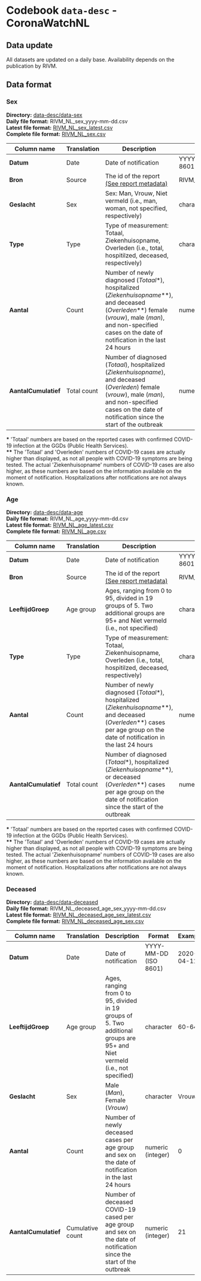 # Codebook `data-desc` - CoronaWatchNL

## Data update

All datasets are updated on a daily base. Availability depends on the publication by RIVM.

## Data format

### Sex

**Directory:** [data-desc/data-sex](data-sex) <br>
**Daily file format:** RIVM_NL_sex_yyyy-mm-dd.csv<br>
**Latest file format:** [RIVM_NL_sex_latest.csv](data-sex/RIVM_NL_sex_latest.csv)<br>
**Complete file format:** [RIVM_NL_sex.csv](data-sex/RIVM_NL_sex.csv)

| Column name                  | Translation                       | Description                       | Format                            | Example                       |
|-----------------------------|-----------------------------------|-----------------------------------|----------------------------------------|-------------------------------|
| **Datum**                        | Date                   | Date of notification                   | YYYY-MM-DD (ISO 8601) | 2020-03-27 |
| **Bron**                        | Source                   | The id of the report [(See report metadata)](reports/report_metadata.csv)                 | RIVM_report_YYYYMMDD | RIVM_report_20200327 |
| **Geslacht**                       | Sex                   | Sex: Man, Vrouw, Niet vermeld (i.e., man, woman, not specified, respectively)                   | character      | Vrouw
| **Type**                       | Type                   | Type of measurement: Totaal, Ziekenhuisopname, Overleden (i.e., total, hospitilzed, deceased, respectively)                   | character      | Totaal                 |
| **Aantal** | Count | Number of newly diagnosed (*Totaal*\*), hospitalized (*Ziekenhuisopname*\*\*), and deceased (*Overleden*\*\*) female (*vrouw*), male (*man*), and non-specified cases on the date of notification in the last 24 hours | numeric (integer) | 580 |
| **AantalCumulatief** | Total count | Number of diagnosed (*Totaal*), hospitalized (*Ziekenhuisopname*), and deceased (*Overleden*) female (*vrouw*), male (*man*), and non-specified cases on the date of notification since the start of the outbreak | numeric (integer) | 4309 |

**\*** 'Totaal' numbers are based on the reported cases with confirmed COVID-19 infection at the GGDs (Public Health Services). <br/>
**\*\*** The 'Totaal' and 'Overleden' numbers of COVID-19 cases are actually higher than displayed, as not all people with COVID-19 symptoms are being tested. The actual 'Ziekenhuisopname' numbers of COVID-19 cases are also higher, as these numbers are based on the information available on the moment of notification. Hospitalizations after notifications are not always known. <br/>

### Age

**Directory:** [data-desc/data-age](data-age) <br>
**Daily file format:** RIVM_NL_age_yyyy-mm-dd.csv<br>
**Latest file format:** [RIVM_NL_age_latest.csv](data-age/RIVM_NL_age_latest.csv)<br>
**Complete file format:** [RIVM_NL_age.csv](data-age/RIVM_NL_age.csv)

| Column name                  | Translation                       | Description                       | Format                            | Example                       |
|-----------------------------|-----------------------------------|-----------------------------------|----------------------------------------|-------------------------------|
| **Datum**                        | Date                   | Date of notification                   | YYYY-MM-DD (ISO 8601) | 2020-03-27 |
| **Bron**                        | Source                   | The id of the report [(See report metadata)](reports/report_metadata.csv)                 | RIVM_report_YYYYMMDD | RIVM_report_20200327 |
| **LeeftijdGroep**                       | Age group                   | Ages, ranging from 0 to 95,  divided in 19 groups of 5. Two additional groups are 95+ and Niet vermeld (i.e., not specified)                     | character      | 25-29
| **Type**                       | Type                   | Type of measurement: Totaal, Ziekenhuisopname, Overleden (i.e., total, hospitilzed, deceased, respectively)                   | character      | Totaal                 |
| **Aantal** | Count | Number of newly diagnosed (*Totaal*\*), hospitalized (*Ziekenhuisopname*\*\*), and deceased (*Overleden*\*\*) cases per age group on the date of notification in the last 24 hours | numeric (integer) | 34 |
| **AantalCumulatief** | Total count | Number of diagnosed (*Totaal*\*), hospitalized (*Ziekenhuisopname*\*\*), or deceased (*Overleden*\*\*) cases per age group on the date of notification since the start of the outbreak | numeric (integer) | 390 |

**\*** 'Totaal' numbers are based on the reported cases with confirmed COVID-19 infection at the GGDs (Public Health Services). <br/>
**\*\*** The 'Totaal' and 'Overleden' numbers of COVID-19 cases are actually higher than displayed, as not all people with COVID-19 symptoms are being tested. The actual 'Ziekenhuisopname' numbers of COVID-19 cases are also higher, as these numbers are based on the information available on the moment of notification. Hospitalizations after notifications are not always known. <br/>

### Deceased

**Directory:** [data-desc/data-deceased](data-deceased) <br>
**Daily file format:** RIVM_NL_deceased_age_sex_yyyy-mm-dd.csv<br>
**Latest file format:** [RIVM_NL_deceased_age_sex_latest.csv](data-deceased/RIVM_NL_deceased_age_sex_latest.csv)<br>
**Complete file format:** [RIVM_NL_deceased_age_sex.csv](data-deceased/RIVM_NL_deceased_age_sex.csv)

| Column name                  | Translation                       | Description                       | Format                            | Example                       |
|-----------------------------|-----------------------------------|-----------------------------------|----------------------------------------|-------------------------------|
| **Datum**                        | Date                   | Date of notification                   | YYYY-MM-DD (ISO 8601) | 2020-04-11 |
| **LeeftijdGroep**                       | Age group                   | Ages, ranging from 0 to 95,  divided in 19 groups of 5. Two additional groups are 95+ and Niet vermeld (i.e., not specified)                     | character      | 60-64
| **Geslacht**                       | Sex                   | Male (*Man*), Female (*Vrouw*)  | character      | Vrouw                 |
| **Aantal** | Count | Number of newly deceased cases per age group and sex on the date of notification in the last 24 hours | numeric (integer) | 0 |
| **AantalCumulatief** | Cumulative count | Number of deceased COVID-19 cased per age group and sex on the date of notification since the start of the outbreak | numeric (integer) | 21 |
